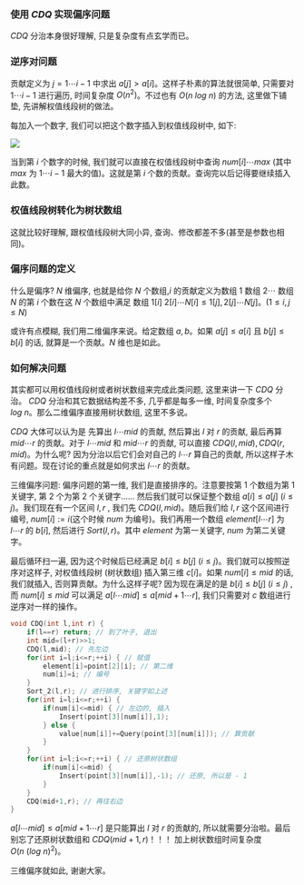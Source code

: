 ### 使用 $CDQ$ 实现偏序问题

$CDQ$ 分治本身很好理解, 只是复杂度有点玄学而已。

### 逆序对问题

贡献定义为 $j=1 \cdots i-1$ 中求出 $a[j]>a[i]$。这样子朴素的算法就很简单, 只需要对 $1 \cdots i-1$ 进行遍历, 时间复杂度 $O(n^2)$。不过也有 $O(n\ log\ n)$ 的方法, 这里做下铺垫, 先讲解权值线段树的做法。

每加入一个数字, 我们可以把这个数字插入到权值线段树中, 如下:

![](https://i.loli.net/2018/08/29/5b86365187bf2.png)

当到第 $i$ 个数字的时候, 我们就可以直接在权值线段树中查询 $num[i] \cdots max$ (其中 $max$ 为 $1 \cdots i-1$ 最大的值)。这就是第 $i$ 个数的贡献。查询完以后记得要继续插入此数。

### 权值线段树转化为树状数组

这就比较好理解, 跟权值线段树大同小异, 查询、修改都差不多(甚至是参数也相同)。

### 偏序问题的定义

什么是偏序? $N$ 维偏序, 也就是给你 $N$ 个数组,$i$ 的贡献定义为数组 $1$ 数组 $2 \cdots$ 数组 $N$ 的第 $i$ 个数在这 $N$ 个数组中满足 数组 $1[i]$
 $2[i]  \cdots N[i] \leq 1[j],2[j] \cdots N[j]$。($1\leq i,j\leq N$)
 
或许有点模糊, 我们用二维偏序来说。给定数组 $a,b$。如果 $a[j]\leq a[i]$ 且 $b[j]\leq b[i]$ 的话, 就算是一个贡献。$N$ 维也是如此。

### 如何解决问题

其实都可以用权值线段树或者树状数组来完成此类问题, 这里来讲一下 $CDQ$ 分治。 $CDQ$ 分治和其它数据结构差不多, 几乎都是每多一维, 时间复杂度多个 $log\ n$。那么二维偏序直接用树状数组, 这里不多说。

$CDQ$ 大体可以认为是 先算出 $l \cdots mid$ 的贡献, 然后算出 $l$ 对 $r$ 的贡献, 最后再算 $mid \cdots r$ 的贡献。对于 $l \cdots mid$ 和 $mid \cdots r$ 的贡献, 可以直接 $CDQ(l,mid),CDQ(r,mid)$。为什么呢? 因为分治以后它们会对自己的 $l \cdots r$ 算自己的贡献, 所以这样子木有问题。现在讨论的重点就是如何求出 $l \cdots r$ 的贡献。

三维偏序问题: 偏序问题的第一维, 我们是直接排序的。注意要按第 $1$ 个数组为第 $1$ 关键字, 第 $2$ 个为第 $2$ 个关键字...... 然后我们就可以保证整个数组 $a[i]\leq a[j]\ (i\leq j)$。我们现在有一个区间 $l,r$ , 我们先 $CDQ(l,mid)$。随后我们给 $l,r$ 这个区间进行编号, $num[i]:=i$(这个时候 $num$ 为编号)。我们再用一个数组 $element[l \cdots r]$ 为 $l \cdots r$ 的 $b[i]$, 然后进行 $Sort(l,r)$。其中 $element$ 为第一关键字, $num$ 为第二关键字。

最后循环扫一遍, 因为这个时候后已经满足 $b[i]\leq b[j]\ (i\leq j)$。我们就可以按照逆序对这样子, 对权值线段树 (树状数组) 插入第三维 $c[i]$。如果 $num[i]\leq mid$ 的话, 我们就插入, 否则算贡献。为什么这样子呢? 因为现在满足的是 $b[i]\leq b[j]\ (i\leq j)$ , 而 $num[i]\leq mid$ 可以满足 $a[l \cdots mid]\leq a[mid+1 \cdots r]$, 我们只需要对 $c$ 数组进行逆序对一样的操作。

```cpp
void CDQ(int l,int r) {
	if(l==r) return; // 到了叶子, 退出
	int mid=(l+r)>>1;
	CDQ(l,mid); // 先左边
	for(int i=l;i<=r;++i) { // 赋值
		element[i]=point[2][i]; // 第二维
		num[i]=i; // 编号
	}
	Sort_2(l,r); // 进行排序, 关键字如上述
	for(int i=l;i<=r;++i) {
		if(num[i]<=mid) { // 左边的, 插入
			Insert(point[3][num[i]],1);
		} else {
			value[num[i]]+=Query(point[3][num[i]]); // 算贡献
		}
	}
	for(int i=l;i<=r;++i) { // 还原树状数组
		if(num[i]<=mid) {
			Insert(point[3][num[i]],-1); // 还原, 所以是 - 1
		}
	}
	CDQ(mid+1,r); // 再往右边
}
```

$a[l \cdots mid]\leq a[mid+1 \cdots r]$ 是只能算出 $l$ 对 $r$ 的贡献的, 所以就需要分治啦。最后别忘了还原树状数组和 $CDQ(mid+1,r)$！！！ 加上树状数组时间复杂度 $O(n\ (log\ n)^2)$。

三维偏序就如此, 谢谢大家。
